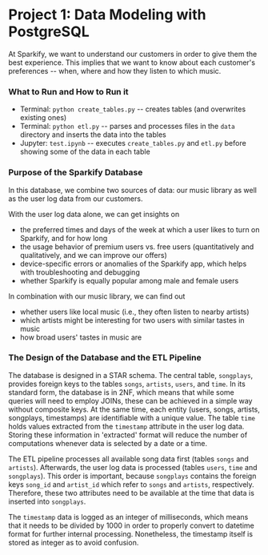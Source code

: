 # Project 1: Data Modeling with PostgreSQL

At Sparkify, we want to understand our customers in order to give them the best experience. This implies that we want to know about each customer's preferences -- when, where and how they listen to which music. 

### What to Run and How to Run it

- Terminal: `python create_tables.py` -- creates tables (and overwrites existing ones)
- Terminal: `python etl.py` -- parses and processes files in the `data` directory and inserts the data into the tables
- Jupyter: `test.ipynb` -- executes `create_tables.py` and `etl.py` before showing some of the data in each table


### Purpose of the Sparkify Database

In this database, we combine two sources of data: our music library as well as the user log data from our customers. 

With the user log data alone, we can get insights on 
- the preferred times and days of the week at which a user likes to turn on Sparkify, and for how long  
- the usage behavior of premium users vs. free users (quantitatively and qualitatively, and we can improve our offers)
- device-specific errors or anomalies of the Sparkify app, which helps with troubleshooting and debugging 
- whether Sparkify is equally popular among male and female users

In combination with our music library, we can find out
- whether users like local music (i.e., they often listen to nearby artists)
- which artists might be interesting for two users with similar tastes in music
- how broad users' tastes in music are

### The Design of the Database and the ETL Pipeline

The database is designed in a STAR schema. The central table, `songplays`, provides foreign keys to the tables `songs`, `artists`, `users`, and `time`. 
In its standard form, the database is in 2NF, which means that while some queries will need to employ JOINs, these can be achieved in a simple way without composite keys. At the same time, each entity (users, songs, artists, songplays, timestamps) are identifiable with a unique value. The table `time` holds values extracted from the `timestamp` attribute in the user log data. Storing these information in 'extracted' format will reduce the number of computations whenever data is selected by a date or a time.

The ETL pipeline processes all available song data first (tables `songs` and `artists`). Afterwards, the user log data is processed (tables `users`, `time` and `songplays`). This order is important, because `songplays` contains the foreign keys `song_id` and `artist_id` which refer to `songs` and `artists`, respectively. Therefore, these two attributes need to be available at the time that data is inserted into `songplays`. 

The `timestamp` data is logged as an integer of milliseconds, which means that it needs to be divided by 1000 in order to properly convert to datetime format for further internal processing. Nonetheless, the timestamp itself is stored as integer as to avoid confusion.


